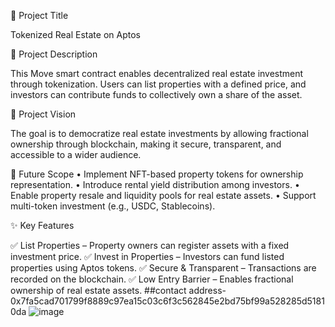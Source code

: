 📌 Project Title

Tokenized Real Estate on Aptos

📜 Project Description

This Move smart contract enables decentralized real estate investment through tokenization. Users can list properties with a defined price, and investors can contribute funds to collectively own a share of the asset.

🚀 Project Vision

The goal is to democratize real estate investments by allowing fractional ownership through blockchain, making it secure, transparent, and accessible to a wider audience.

🔮 Future Scope
	•	Implement NFT-based property tokens for ownership representation.
	•	Introduce rental yield distribution among investors.
	•	Enable property resale and liquidity pools for real estate assets.
	•	Support multi-token investment (e.g., USDC, Stablecoins).

✨ Key Features

✅ List Properties – Property owners can register assets with a fixed investment price.
✅ Invest in Properties – Investors can fund listed properties using Aptos tokens.
✅ Secure & Transparent – Transactions are recorded on the blockchain.
✅ Low Entry Barrier – Enables fractional ownership of real estate assets.
##contact address- 0x7fa5cad701799f8889c97ea15c03c6f3c562845e2bd75bf99a528285d51810da
![image](https://github.com/user-attachments/assets/ed8fbbb1-e154-4911-ac92-f1de22111709)

